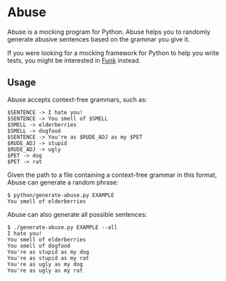 # Abuse

Abuse is a mocking program for Python.
Abuse helps you to randomly generate abusive sentences based on the grammar you give it.

If you were looking for a mocking framework for Python to help you write tests,
you might be interested in [Funk](https://github.com/mwilliamson/funk) instead.

## Usage

Abuse accepts context-free grammars, such as:

```
$SENTENCE -> I hate you!
$SENTENCE -> You smell of $SMELL
$SMELL -> elderberries
$SMELL -> dogfood
$SENTENCE -> You're as $RUDE_ADJ as my $PET
$RUDE_ADJ -> stupid
$RUDE_ADJ -> ugly
$PET -> dog
$PET -> rat
```

Given the path to a file containing a context-free grammar in this format,
Abuse can generate a random phrase:

```
$ python/generate-abuse.py EXAMPLE 
You smell of elderberries
```

Abuse can also generate all possible sentences:

```
$ ./generate-abuse.py EXAMPLE --all
I hate you!
You smell of elderberries
You smell of dogfood
You're as stupid as my dog
You're as stupid as my rat
You're as ugly as my dog
You're as ugly as my rat
```
